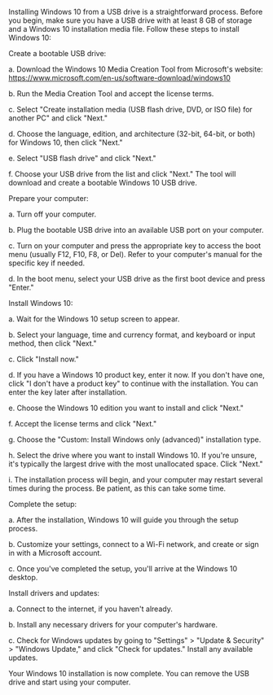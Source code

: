 
Installing Windows 10 from a USB drive is a straightforward process. Before you begin, make sure you have a USB drive with at least 8 GB of storage and a Windows 10 installation media file. Follow these steps to install Windows 10:

Create a bootable USB drive:

a. Download the Windows 10 Media Creation Tool from Microsoft's website: https://www.microsoft.com/en-us/software-download/windows10

b. Run the Media Creation Tool and accept the license terms.

c. Select "Create installation media (USB flash drive, DVD, or ISO file) for another PC" and click "Next."

d. Choose the language, edition, and architecture (32-bit, 64-bit, or both) for Windows 10, then click "Next."

e. Select "USB flash drive" and click "Next."

f. Choose your USB drive from the list and click "Next." The tool will download and create a bootable Windows 10 USB drive.

Prepare your computer:

a. Turn off your computer.

b. Plug the bootable USB drive into an available USB port on your computer.

c. Turn on your computer and press the appropriate key to access the boot menu (usually F12, F10, F8, or Del). Refer to your computer's manual for the specific key if needed.

d. In the boot menu, select your USB drive as the first boot device and press "Enter."

Install Windows 10:

a. Wait for the Windows 10 setup screen to appear.

b. Select your language, time and currency format, and keyboard or input method, then click "Next."

c. Click "Install now."

d. If you have a Windows 10 product key, enter it now. If you don't have one, click "I don't have a product key" to continue with the installation. You can enter the key later after installation.

e. Choose the Windows 10 edition you want to install and click "Next."

f. Accept the license terms and click "Next."

g. Choose the "Custom: Install Windows only (advanced)" installation type.

h. Select the drive where you want to install Windows 10. If you're unsure, it's typically the largest drive with the most unallocated space. Click "Next."

i. The installation process will begin, and your computer may restart several times during the process. Be patient, as this can take some time.

Complete the setup:

a. After the installation, Windows 10 will guide you through the setup process.

b. Customize your settings, connect to a Wi-Fi network, and create or sign in with a Microsoft account.

c. Once you've completed the setup, you'll arrive at the Windows 10 desktop.

Install drivers and updates:

a. Connect to the internet, if you haven't already.

b. Install any necessary drivers for your computer's hardware.

c. Check for Windows updates by going to "Settings" > "Update & Security" > "Windows Update," and click "Check for updates." Install any available updates.

Your Windows 10 installation is now complete. You can remove the USB drive and start using your computer.
